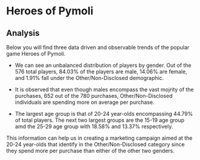 # Heroes of Pymoli

## Analysis

Below you will find three data driven and observable trends of the popular game Heroes of Pymoli.

- We can see an unbalanced distribution of players by gender. Out of the 576 total players, 84.03% of the players are male, 14.06% are female, and 1.91% fall under the Other/Non-Disclosed demographic. 

- It is observed that even though males encompass the vast mojrity of the purchases, 652 out of the 780 purchases, Other/Non-Disclosed individuals are spending more on average per purchase.

- The largest age group is that of 20-24 year-olds encompassing 44.79% of total players.  The next two largest groups are the 15-19 age group amd the 25-29 age group with 18.58% and 13.37% respectively.

This information can help us in creating a marketing campaign aimed at the 20-24 year-olds that identify in the Other/Non-Disclosed category since they spend more per purchase than either of the other two genders.
